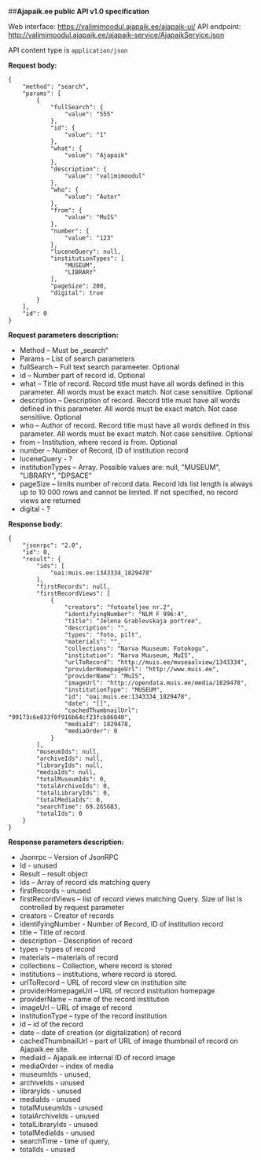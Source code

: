 ##**Ajapaik.ee public API v1.0 specification**

Web interface: https://valimimoodul.ajapaik.ee/ajapaik-ui/
API endpoint: http://valimimoodul.ajapaik.ee/ajapaik-service/AjapaikService.json

API content type is ```application/json```


**Request body:**
```
{
    "method": "search",
    "params": [
        {
            "fullSearch": {
                "value": "555"
            },
            "id": {
                "value": "1"
            },
            "what": {
                "value": "Ajapaik"
            },
            "description": {
                "value": "valimimoodul"
            },
            "who": {
                "value": "Autor"
            },
            "from": {
                "value": "MuIS"
            },
            "number": {
                "value": "123"
            },
            "luceneQuery": null,
            "institutionTypes": [
                "MUSEUM",
                "LIBRARY"
            ],
            "pageSize": 200,
            "digital": true
        }
    ],
    "id": 0
}
```
**Request parameters description:**

- Method – Must be „search“
- Params – List of search parameters
- fullSearch – Full text search parameeter. Optional
- id – Number part of record id. Optional
- what – Title of record. Record title must have all words defined in this parameter. All words must be exact match. Not case sensitiive. Optional
- description – Description of record. Record title must have all words defined in this parameter. All words must be exact match. Not case sensitiive. Optional
- who – Author of record. Record title must have all words defined in this parameter. All words must be exact match. Not case sensitiive. Optional
- from – Institution, where record is from. Optional
- number – Number of Record, ID of institution record
- luceneQuery - ?
- institutionTypes – Array. Possible values are: null, "MUSEUM", "LIBRARY", "DPSACE"
- pageSize – limits number of record data. Record Ids list length is always up to 10 000 rows and cannot be limited. If not specified, no record views are returned
- digital - ?

**Response body:**
```
{
    "jsonrpc": "2.0",
    "id": 0,
    "result": {
        "ids": [
            "oai:muis.ee:1343334_1829478"
        ],
        "firstRecords": null,
        "firstRecordViews": [
            {
                "creators": "fotoateljee nr.2",
                "identifyingNumber": "NLM F 996:4",
                "title": "Jelena Grablevskaja portree",
                "description": "",
                "types": "foto, pilt",
                "materials": "",
                "collections": "Narva Muuseum: Fotokogu",
                "institution": "Narva Muuseum, MuIS",
                "urlToRecord": "http://muis.ee/museaalview/1343334",
                "providerHomepageUrl": "http://www.muis.ee",
                "providerName": "MuIS",
                "imageUrl": "http://opendata.muis.ee/media/1829478",
                "institutionType": "MUSEUM",
                "id": "oai:muis.ee:1343334_1829478",
                "date": "[]",
                "cachedThumbnailUrl": "99173c6e833f0f916b64cf23fcb86840",
                "mediaId": 1829478,
                "mediaOrder": 0
            }
        ],
        "museumIds": null,
        "archiveIds": null,
        "libraryIds": null,
        "mediaIds": null,
        "totalMuseumIds": 0,
        "totalArchiveIds": 0,
        "totalLibraryIds": 0,
        "totalMediaIds": 0,
        "searchTime": 69.265683,
        "totalIds": 0
    }
}
```

**Response parameters description:**

- Jsonrpc – Version of JsonRPC
- Id - unused  
- Result – result object
- Ids – Array of record ids matching query
- firstRecords – unused
- firstRecordViews – list of record views matching Query. Size of list is controlled by request parameter
- creators – Creator of records
- identifyingNumber - Number of Record, ID of institution record
- title – Title of record
- description – Description of record
- types – types of record
- materials – materials of record
- collections – Collection, where record is stored
- institutions – institutions, where record is stored.
- urlToRecord – URL of record view on institution site
- providerHomepageUrl – URL of record institution homepage
- providerName – name of the record institution
- imageUrl – URL of image of record
- institutionType – type of the record institution
- id – id of the record
- date – date of creation (or digitalization) of record 
- cachedThumbnailUrl – part of URL of image thumbnail of record on Ajapaik.ee site.
- mediaid – Ajapaik.ee internal ID of record image
- mediaOrder – index of media
- museumIds - unused,
- archiveIds - unused
- libraryIds - unused
- mediaIds - unused
- totalMuseumIds - unused
- totalArchiveIds - unused
- totalLibraryIds - unused
- totalMediaIds - unused
- searchTime - time of query,
- totalIds - unused




